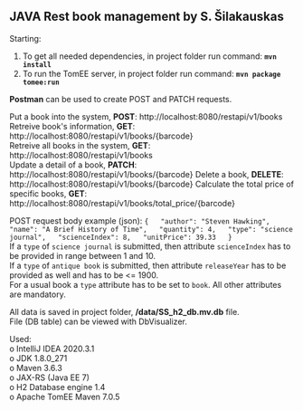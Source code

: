 ## JAVA Rest book management by S. Šilakauskas

Starting:  
1) To get all needed dependencies, in project folder run command: **`mvn install`**  
2) To run the TomEE server, in project folder run command: **`mvn package tomee:run`**  

**Postman** can be used to create POST and PATCH requests.  

Put a book into the system, **POST**: http://localhost:8080/restapi/v1/books  
Retreive book's information, **GET**: http://localhost:8080/restapi/v1/books/{barcode}  
Retreive all books in the system, **GET**: http://localhost:8080/restapi/v1/books  
Update a detail of a book, **PATCH**: http://localhost:8080/restapi/v1/books/{barcode}
Delete a book, **DELETE**: http://localhost:8080/restapi/v1/books/{barcode}
Calculate the total price of specific books, **GET**: http://localhost:8080/restapi/v1/books/total_price/{barcode}  

POST request body example (json):
`{  
	"author": "Steven Hawking",  
	"name": "A Brief History of Time",  
	"quantity": 4,  
	"type": "science journal",  
	"scienceIndex": 8,  
	"unitPrice": 39.33  
}`  
If a `type` of `science journal` is submitted, then attribute `scienceIndex` has to be provided in range between 1 and 10.  
If a `type` of `antique book` is submitted, then attribute `releaseYear` has to be provided as well and has to be <= 1900.  
For a usual book a `type` attribute has to be set to `book`.
All other attributes are mandatory.

All data is saved in project folder, **/data/SS_h2_db.mv.db** file.  
File (DB table) can be viewed with DbVisualizer.  

Used:  
o IntelliJ IDEA 2020.3.1  
o JDK 1.8.0_271  
o Maven 3.6.3  
o JAX-RS (Java EE 7)  
o H2 Database engine 1.4  
o Apache TomEE Maven 7.0.5  
